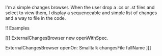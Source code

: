 I'm a simple changes browser. When the user drop a .cs or .st files and select to view them, I display a sequenceable and simple list of changes and a way to file in the code. 

!! Examples

[[[
ExternalChangesBrowser new openWithSpec.

ExternalChangesBrowser openOn: Smalltalk changesFile fullName
]]]